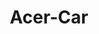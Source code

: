 ---
title: "Acer-Car"
url: /ciudad-autonoma-de-buenos-aires/acer-car/
shop: reparación de automóviles
---